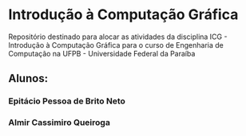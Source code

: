 # Introdução à Computação Gráfica
Repositório destinado para alocar as atividades da disciplina ICG - Introdução à Computação Gráfica para o curso de Engenharia de Computação na UFPB - Universidade Federal da Paraíba

<b><h2>Alunos:</b></h2>
<h3>Epitácio Pessoa de Brito Neto

<h3>Almir Cassimiro Queiroga</h3>
